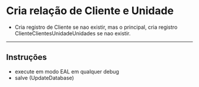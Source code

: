 # Cria relação de Cliente e Unidade

* Cria registro de Cliente se nao existir, mas o principal, cria registro ClienteClientesUnidadeUnidades se nao existir.
-----
## Instruções
* execute em modo EAL em qualquer debug
* salve (UpdateDatabase)